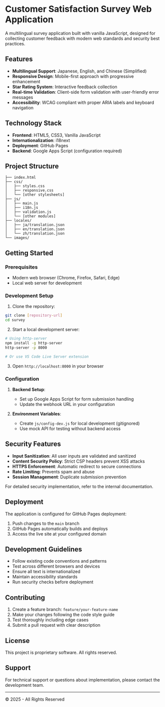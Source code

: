 # Customer Satisfaction Survey Web Application

A multilingual survey application built with vanilla JavaScript, designed for collecting customer feedback with modern web standards and security best practices.

## Features

- **Multilingual Support**: Japanese, English, and Chinese (Simplified)
- **Responsive Design**: Mobile-first approach with progressive enhancement
- **Star Rating System**: Interactive feedback collection
- **Real-time Validation**: Client-side form validation with user-friendly error messages
- **Accessibility**: WCAG compliant with proper ARIA labels and keyboard navigation

## Technology Stack

- **Frontend**: HTML5, CSS3, Vanilla JavaScript
- **Internationalization**: i18next
- **Deployment**: GitHub Pages
- **Backend**: Google Apps Script (configuration required)

## Project Structure

```
├── index.html
├── css/
│   ├── styles.css
│   ├── responsive.css
│   └── [other stylesheets]
├── js/
│   ├── main.js
│   ├── i18n.js
│   ├── validation.js
│   └── [other modules]
├── locales/
│   ├── ja/translation.json
│   ├── en/translation.json
│   └── zh/translation.json
└── images/
```

## Getting Started

### Prerequisites

- Modern web browser (Chrome, Firefox, Safari, Edge)
- Local web server for development

### Development Setup

1. Clone the repository:
```bash
git clone [repository-url]
cd survey
```

2. Start a local development server:
```bash
# Using http-server
npm install -g http-server
http-server -p 8000

# Or use VS Code Live Server extension
```

3. Open `http://localhost:8000` in your browser

### Configuration

1. **Backend Setup**: 
   - Set up Google Apps Script for form submission handling
   - Update the webhook URL in your configuration

2. **Environment Variables**:
   - Create `js/config-dev.js` for local development (gitignored)
   - Use mock API for testing without backend access

## Security Features

- **Input Sanitization**: All user inputs are validated and sanitized
- **Content Security Policy**: Strict CSP headers prevent XSS attacks
- **HTTPS Enforcement**: Automatic redirect to secure connections
- **Rate Limiting**: Prevents spam and abuse
- **Session Management**: Duplicate submission prevention

For detailed security implementation, refer to the internal documentation.

## Deployment

The application is configured for GitHub Pages deployment:

1. Push changes to the `main` branch
2. GitHub Pages automatically builds and deploys
3. Access the live site at your configured domain

## Development Guidelines

- Follow existing code conventions and patterns
- Test across different browsers and devices
- Ensure all text is internationalized
- Maintain accessibility standards
- Run security checks before deployment

## Contributing

1. Create a feature branch: `feature/your-feature-name`
2. Make your changes following the code style guide
3. Test thoroughly including edge cases
4. Submit a pull request with clear description

## License

This project is proprietary software. All rights reserved.

## Support

For technical support or questions about implementation, please contact the development team.

---

© 2025 - All Rights Reserved